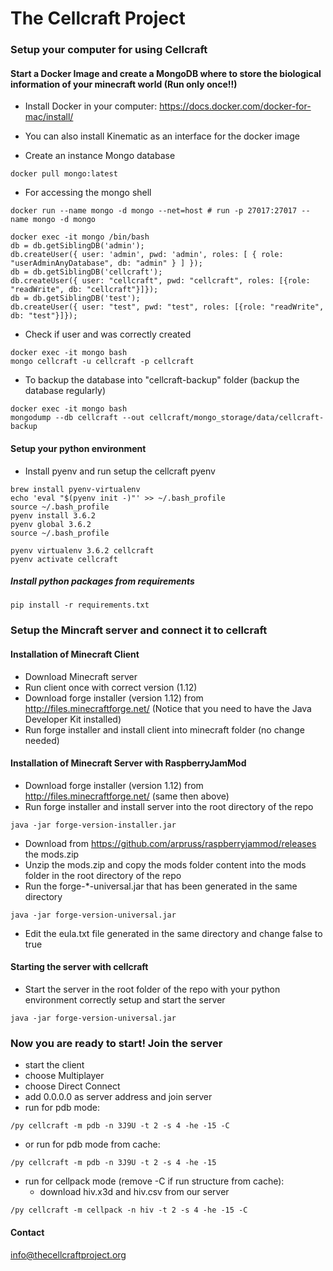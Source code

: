 # The Cellcraft Project


### Setup your computer for using Cellcraft
#### Start a Docker Image and create a MongoDB where to store the biological information of your minecraft world (Run only once!!)

* Install Docker in your computer: https://docs.docker.com/docker-for-mac/install/
* You can also install Kinematic as an interface for the docker image

* Create an instance Mongo database
```
docker pull mongo:latest
```

* For accessing the mongo shell
```
docker run --name mongo -d mongo --net=host # run -p 27017:27017 --name mongo -d mongo

docker exec -it mongo /bin/bash
db = db.getSiblingDB('admin');
db.createUser({ user: 'admin', pwd: 'admin', roles: [ { role: "userAdminAnyDatabase", db: "admin" } ] });
db = db.getSiblingDB('cellcraft');
db.createUser({ user: "cellcraft", pwd: "cellcraft", roles: [{role: "readWrite", db: "cellcraft"}]});
db = db.getSiblingDB('test');
db.createUser({ user: "test", pwd: "test", roles: [{role: "readWrite", db: "test"}]});
```

* Check if user and was correctly created
```
docker exec -it mongo bash
mongo cellcraft -u cellcraft -p cellcraft
```

* To backup the database into "cellcraft-backup" folder (backup the database regularly)
```
docker exec -it mongo bash
mongodump --db cellcraft --out cellcraft/mongo_storage/data/cellcraft-backup
```


#### Setup your python environment

* Install pyenv and run setup the cellcraft pyenv
```
brew install pyenv-virtualenv
echo 'eval "$(pyenv init -)"' >> ~/.bash_profile
source ~/.bash_profile
pyenv install 3.6.2
pyenv global 3.6.2
source ~/.bash_profile

pyenv virtualenv 3.6.2 cellcraft
pyenv activate cellcraft
```

##### Install python packages from requirements
```
pip install -r requirements.txt
```

### Setup the Mincraft server and connect it to cellcraft
#### Installation of Minecraft Client
- Download Minecraft server
- Run client once with correct version (1.12)
- Download forge installer (version 1.12) from http://files.minecraftforge.net/ (Notice that you need to have the Java Developer Kit installed)
- Run forge installer and install client into minecraft folder (no change needed)

#### Installation of Minecraft Server with RaspberryJamMod
- Download forge installer (version 1.12) from http://files.minecraftforge.net/ (same then above)
- Run forge installer and install server into the root directory of the repo

```java -jar forge-version-installer.jar```
- Download from https://github.com/arpruss/raspberryjammod/releases the mods.zip
- Unzip the mods.zip and copy the mods folder content into the mods folder in the root directory of the repo
- Run the forge-*-universal.jar that has been generated in the same directory

```java -jar forge-version-universal.jar```
- Edit the eula.txt file generated in the same directory and change false to true

#### Starting the server with cellcraft
- Start the server in the root folder of the repo with your python environment correctly setup and start the server
```
java -jar forge-version-universal.jar
```

### Now you are ready to start! Join the server
- start the client
- choose Multiplayer
- choose Direct Connect
- add 0.0.0.0 as server address and join server
- run for pdb mode:
```
/py cellcraft -m pdb -n 3J9U -t 2 -s 4 -he -15 -C
```
- or run for pdb mode from cache:
```
/py cellcraft -m pdb -n 3J9U -t 2 -s 4 -he -15
```
- run for cellpack mode (remove -C if run structure from cache):
    - download hiv.x3d and hiv.csv from our server
```
/py cellcraft -m cellpack -n hiv -t 2 -s 4 -he -15 -C
```



#### Contact
info@thecellcraftproject.org
